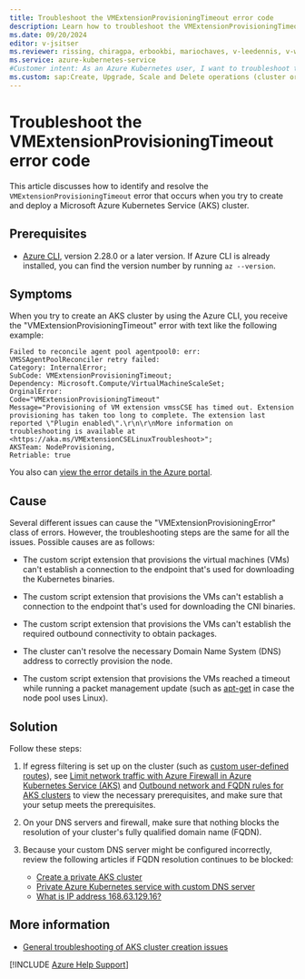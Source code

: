```yaml
---
title: Troubleshoot the VMExtensionProvisioningTimeout error code
description: Learn how to troubleshoot the VMExtensionProvisioningTimeout error when you try to create and deploy an Azure Kubernetes Service (AKS) cluster.
ms.date: 09/20/2024
editor: v-jsitser
ms.reviewer: rissing, chiragpa, erbookbi, mariochaves, v-leedennis, v-weizhu
ms.service: azure-kubernetes-service
#Customer intent: As an Azure Kubernetes user, I want to troubleshoot the VMExtensionProvisioningTimeout error code so that I can successfully create and deploy an Azure Kubernetes Service (AKS) cluster.
ms.custom: sap:Create, Upgrade, Scale and Delete operations (cluster or nodepool)
---
```

# Troubleshoot the VMExtensionProvisioningTimeout error code

This article discusses how to identify and resolve the `VMExtensionProvisioningTimeout` error that occurs when you try to create and deploy a Microsoft Azure Kubernetes Service (AKS) cluster.

## Prerequisites

- [Azure CLI](/cli/azure/install-azure-cli), version 2.28.0 or a later version. If Azure CLI is already installed, you can find the version number by running `az --version`.

## Symptoms

When you try to create an AKS cluster by using the Azure CLI, you receive the "VMExtensionProvisioningTimeout" error with text like the following example:

```output
Failed to reconcile agent pool agentpool0: err: VMSSAgentPoolReconciler retry failed:
Category: InternalError;
SubCode: VMExtensionProvisioningTimeout;
Dependency: Microsoft.Compute/VirtualMachineScaleSet;
OrginalError:
Code="VMExtensionProvisioningTimeout"
Message="Provisioning of VM extension vmssCSE has timed out. Extension provisioning has taken too long to complete. The extension last reported \"Plugin enabled\".\r\n\r\nMore information on troubleshooting is available at <https://aka.ms/VMExtensionCSELinuxTroubleshoot>";
AKSTeam: NodeProvisioning,
Retriable: true
```

You also can [view the error details in the Azure portal](troubleshoot-aks-cluster-creation-issues.md#view-error-details-in-the-azure-portal).

## Cause

Several different issues can cause the "VMExtensionProvisioningError" class of errors. However, the troubleshooting steps are the same for all the issues. Possible causes are as follows:

- The custom script extension that provisions the virtual machines (VMs) can't establish a connection to the endpoint that's used for downloading the Kubernetes binaries.

- The custom script extension that provisions the VMs can't establish a connection to the endpoint that's used for downloading the CNI binaries.

- The custom script extension that provisions the VMs can't establish the required outbound connectivity to obtain packages.

- The cluster can't resolve the necessary Domain Name System (DNS) address to correctly provision the node.

- The custom script extension that provisions the VMs reached a timeout while running a packet management update (such as [apt-get](https://manpages.ubuntu.com/manpages/xenial/man8/apt-get.8.html) in case the node pool uses Linux).

## Solution

Follow these steps:

1. If egress filtering is set up on the cluster (such as [custom user-defined routes](/azure/virtual-network/virtual-networks-udr-overview#custom-routes)), see [Limit network traffic with Azure Firewall in Azure Kubernetes Service (AKS)](/azure/aks/limit-egress-traffic) and [Outbound network and FQDN rules for AKS clusters](/azure/aks/outbound-rules-control-egress) to view the necessary prerequisites, and make sure that your setup meets the prerequisites.

1. On your DNS servers and firewall, make sure that nothing blocks the resolution of your cluster's fully qualified domain name (FQDN).

1. Because your custom DNS server might be configured incorrectly, review the following articles if FQDN resolution continues to be blocked:
    - [Create a private AKS cluster](/azure/aks/private-clusters)
    - [Private Azure Kubernetes service with custom DNS server](https://github.com/Azure/terraform/tree/00d15e09c54f25fb6387330c36aa4366122c5aaa/quickstart/301-aks-private-cluster)
    - [What is IP address 168.63.129.16?](/azure/virtual-network/what-is-ip-address-168-63-129-16)

## More information

- [General troubleshooting of AKS cluster creation issues](./create-upgrade-delete/troubleshoot-aks-cluster-creation-issues.md)

[!INCLUDE [Azure Help Support](../../../includes/azure-help-support.md)]
